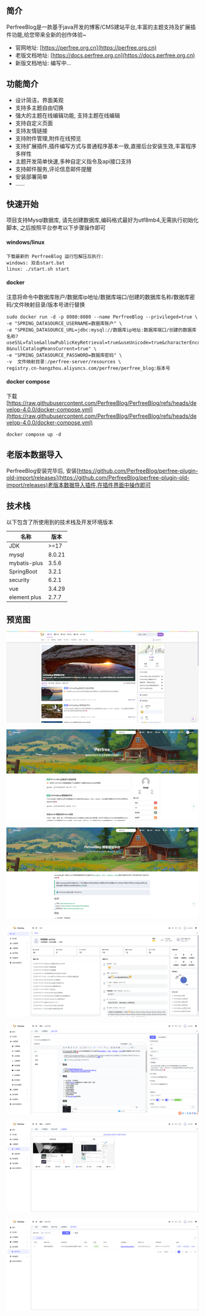 ## 简介
PerfreeBlog是一款基于java开发的博客/CMS建站平台,丰富的主题支持及扩展插件功能,给您带来全新的创作体验~


* 官网地址: [https://perfree.org.cn](https://perfree.org.cn)
* 老版文档地址: [https://docs.perfree.org.cn](https://docs.perfree.org.cn)
* 新版文档地址: 编写中...

## 功能简介
* 设计简洁，界面美观
* 支持多主题自由切换
* 强大的主题在线编辑功能, 支持主题在线编辑
* 支持自定义页面
* 支持友情链接
* 支持附件管理,附件在线预览
* 支持扩展插件,插件编写方式与普通程序基本一致,直接后台安装生效,丰富程序多样性
* 主题开发简单快速,多种自定义指令及api接口支持
* 支持邮件服务,评论信息邮件提醒
* 安装部署简单
* ......

## 快速开始
项目支持Mysql数据库, 请先创建数据库,编码格式最好为utf8mb4,无需执行初始化脚本, 之后按照平台参考以下步骤操作即可

#### windows/linux
```
下载最新的 PerfreeBlog 运行包解压后执行:
windows: 双击start.bat
linux: ./start.sh start
```

#### docker
注意将命令中数据库账户/数据库ip地址/数据库端口/创建的数据库名称/数据库密码/文件映射目录/版本号进行替换
```
sudo docker run -d -p 8080:8080 --name PerfreeBlog --privileged=true \
-e "SPRING_DATASOURCE_USERNAME=数据库账户" \
-e "SPRING_DATASOURCE_URL=jdbc:mysql://数据库ip地址:数据库端口/创建的数据库名称?useSSL=false&allowPublicKeyRetrieval=true&useUnicode=true&characterEncoding=UTF-8&nullCatalogMeansCurrent=true" \
-e "SPRING_DATASOURCE_PASSWORD=数据库密码" \
-v  文件映射目录:/perfree-server/resources \
registry.cn-hangzhou.aliyuncs.com/perfree/perfree_blog:版本号
```

#### docker compose
下载 [https://raw.githubusercontent.com/PerfreeBlog/PerfreeBlog/refs/heads/develop-4.0.0/docker-compose.yml](https://raw.githubusercontent.com/PerfreeBlog/PerfreeBlog/refs/heads/develop-4.0.0/docker-compose.yml)
```
docker compose up -d
```
## 老版本数据导入
PerfreeBlog安装完毕后, 安装[https://github.com/PerfreeBlog/perfree-plugin-old-import/releases](https://github.com/PerfreeBlog/perfree-plugin-old-import/releases)老版本数据导入插件,在插件界面中操作即可

## 技术栈
以下包含了所使用到的技术栈及开发环境版本

| 名称           | 版本     |
|--------------|--------|
| JDK          | \>=17  |
| mysql        | 8.0.21 |
| mybatis-plus | 3.5.6  |
| SpringBoot   | 3.2.1  |
| security     | 6.2.1  |
| vue          | 3.4.29 |
| element plus | 2.7.7  |

## 预览图

![首页](./images/fly.png)

![首页](./images/home.png)

![文章页](./images/article.png)

![后台首页](./images/end-home.png)

![后台-文章修改](./images/end-article.png)

![后台-主题管理](./images/end-theme.png)

![后台-插件管理](./images/end-plugins.png)